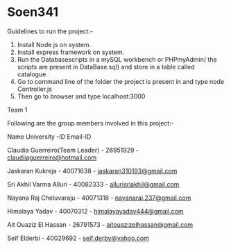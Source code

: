 # Soen341
Guidelines to run the project:-
1. Install Node js on system.
2. Install express framework on system.
3. Run the Databasescripts in a mySQL workbench or PHPmyAdmin( the scripts are present in DataBase.sql) 
and store in a table called catalogue.
4. Go to command line of the folder the project is present in and type node Controller.js
5. Then go to browser and type localhost:3000


Team 1

Following are the group members involved in this project:-

Name	University -ID	Email-ID

Claudia Guerreiro(Team Leader) -	26951929 -	claudiiaguerreiro@hotmail.com

Jaskaran Kukreja -	40071638 -	jaskaran310193@gmail.com

Sri Akhil Varma Alluri -	40082333 - allurisriakhil@gmail.com

Nayana Raj Cheluvaraju	- 40071318 -	nayanaraj.237@gmail.com

Himalaya Yadav -	40070312 -	himalayayadav444@gmail.com

Ait Ouaziz El Hassan -	26791573 -	aitouazizelhassan@gmail.com

Seif Elderbi - 40029692 - seif.derby@yahoo.com
